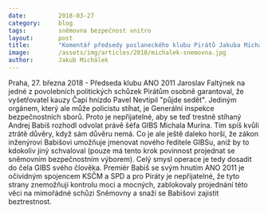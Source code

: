```yaml
---
date:         2018-03-27
category:     blog
tags:         sněmovna bezpečnost vnitro
layout:       post
title:        "Komentář předsedy poslaneckého klubu Pirátů Jakuba Michálka k dnešní schůzi o odvolání ředitele GIBS Murína"
image:        /assets/img/articles/2018/michalek-snemovna.jpg
author:       Jakub Michálek
---
```



Praha, 27. března 2018 - Předseda klubu ANO 2011 Jaroslav Faltýnek na jedné z povolebních politických schůzek Pirátům osobně garantoval, že vyšetřovatel kauzy Čapí hnízdo Pavel Nevtípil "půjde sedět". Jediným orgánem, který ale může policistu stíhat, je Generální inspekce bezpečnostních sborů. Proto je nepřijatelné, aby se teď trestně stíhaný Andrej Babiš rozhodl odvolat právě šéfa GIBS Michala Murína. Tím spíš kvůli ztrátě důvěry, když sám důvěru nemá. Co je ale ještě daleko horší, že zákon inženýrovi Babišovi umožňuje jmenovat nového ředitele GIBSu, aniž by to kdokoliv jiný schvaloval (pouze má tento krok povinnost projednat se sněmovním bezpečnostním výborem). Celý smysl operace je tedy dosadit do čela GIBS svého člověka. Premiér Babiš se svým hnutím ANO 2011 je očividným spojencem KSČM a SPD a pro Piráty je nepřijatelné, že tyto strany znemožňují kontrolu moci a mocných, zablokovaly projednání této věci na mimořádné schůzi Sněmovny a snaží se Babišovi zajistit beztrestnost.
